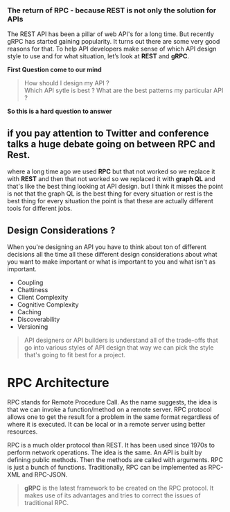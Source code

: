 ### The return of RPC -  because REST is not only the solution for APIs

The REST API has been a pillar of web API's for a long time. But recently gRPC has started gaining popularity. It turns out there are some very good reasons for that. To help API developers make sense of which API design style to use and for what situation, let’s look at **REST** and **gRPC**.

**First Question come to our mind**

> How should I design my API ?  
> Which API sytle is best ?
> What are the best patterns my particular API ?

**So this is a hard question to answer**

## if you pay attention to Twitter and conference talks a huge debate going on between RPC and Rest.

where a long time ago we used **RPC** but that not worked so we replace it with **REST** and then that not worked so we replaced it with **graph QL** and that's like the best thing  looking at API design. but I think it misses the point is not that the graph QL is the best thing for every situation or rest is the best thing for every situation the point is that these are actually different tools for different jobs.

## Design Considerations ?

When you're designing an API you have to think about ton of different decisions all the time all these different design considerations about what you want to make important or what is important to you and what isn't as important.

 - Coupling
 - Chattiness
 - Client Complexity
 - Cognitive Complexity
 - Caching
 - Discoverability
 - Versioning

> API designers or API builders is understand all of the trade-offs that go into various styles of API design that way we can pick the style that's going to fit best for a project.

# RPC Architecture
RPC stands for Remote Procedure Call. As the name suggests, the idea is that we can invoke a function/method on a remote server. RPC protocol allows one to get the result for a problem in the same format regardless of where it is executed. It can be local or in a remote server using better resources.

RPC is a much older protocol than REST. It has been used since  1970s to perform network operations. The idea is the same. An API is built by defining public methods. Then the methods are called with arguments. RPC is just a bunch of functions. Traditionally, RPC can be implemented as RPC-XML and RPC-JSON.

> **gRPC** is the latest framework to be created on the RPC protocol. It makes use of its advantages and tries to correct the issues of traditional RPC.


<!--stackedit_data:
eyJoaXN0b3J5IjpbLTEwODc4NDk2MjIsMjA5MjY2MTU1OSwtNz
EwNTI4NzAsLTcxMDUyODcwLC0xNzQ2MjU4MzEzLC0xMDM0MzU2
NTE3LDE0Mjg5OTc3MjgsLTY1NDIxMTYxMCw2NDUxMTk4ODMsLT
g1OTU0NDQxOSw5NjU2Mzc0NzMsLTEzODIxMTUzNDEsMzA4NzMw
NTM5LC0xMzQyMjMyMTgsLTIxMDY5ODQ2MjUsLTMzMjQ1NTM2M1
19
-->